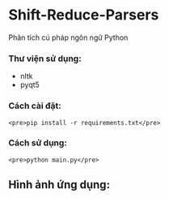 # Shift-Reduce-Parsers
Phân tích cú pháp ngôn ngữ Python
### Thư viện sử dụng:
* nltk
* pyqt5

### Cách cài đặt:
    <pre>pip install -r requirements.txt</pre>
    
    
### Cách sử dụng:
    <pre>python main.py</pre>
    
    
## Hình ảnh ứng dụng:
<p align="center>
<img src="https://user-images.githubusercontent.com/42927678/167903293-e1a9dc60-c55e-4011-886c-6a0a49d5be20.png">
</p>

<p align="center>
<img src="https://user-images.githubusercontent.com/42927678/167902474-f3aa02dd-0d56-4046-b7b4-7f3ad26aec25.png"/>
</p>

